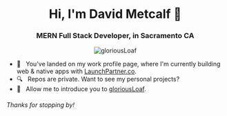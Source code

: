 <h1 align="center">Hi, I'm David Metcalf 👋</h1>
<h3 align="center">MERN Full Stack Developer, in Sacramento CA</h3>

<p align="center"> <img src="https://komarev.com/ghpvc/?username=gloriousLoaf" alt="gloriousLoaf" /> </p>

- 🚀 &nbsp; You've landed on my work profile page, where I'm currently building web & native apps with [LaunchPartner.co](https://www.launchpartner.co/).  
- 🔍 &nbsp; Repos are private. Want to see my personal projects?  
- 🍞 &nbsp; Allow me to introduce you to [gloriousLoaf](https://github.com/gloriousLoaf).  

###### Thanks for stopping by!

